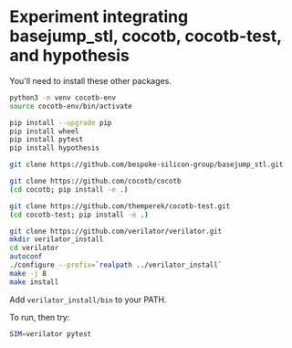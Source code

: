 # Experiment integrating basejump_stl, cocotb, cocotb-test, and hypothesis

You'll need to install these other packages.
```bash
python3 -m venv cocotb-env
source cocotb-env/bin/activate

pip install --upgrade pip
pip install wheel
pip install pytest
pip install hypothesis

git clone https://github.com/bespoke-silicon-group/basejump_stl.git

git clone https://github.com/cocotb/cocotb
(cd cocotb; pip install -e .)

git clone https://github.com/themperek/cocotb-test.git
(cd cocotb-test; pip install -e .)

git clone https://github.com/verilator/verilator.git
mkdir verilator_install
cd verilator
autoconf
./configure --prefix=`realpath ../verilator_install`
make -j 8
make install
```
Add `verilator_install/bin` to your PATH.

To run, then try:
```bash
SIM=verilator pytest
```
